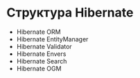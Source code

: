 # Структура Hibernate
- Hibernate ORM
- Hibernate EntityManager
- Hibernate Validator
- Hibernate Envers
- Hibernate Search
- Hibernate OGM